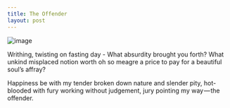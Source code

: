 ```yaml
---
title: The Offender
layout: post
---
```

![image](/assets/images/offender.jpeg)

Writhing, twisting on fasting day -
What absurdity brought you forth?
What unkind misplaced notion worth
oh so meagre a price to pay
for a beautiful soul’s affray?

Happiness be with my tender
broken down nature and slender
pity, hot-blooded with fury
working without judgement, jury 
pointing my way — the offender.